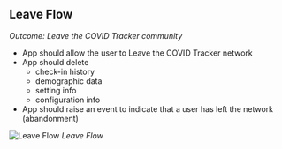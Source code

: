 ## Leave Flow
_*Outcome: Leave the COVID Tracker community*_
-   App should allow the user to Leave the COVID Tracker network
-   App should delete
    -   check-in history
    -   demographic data
    -   setting info
    -   configuration info
-   App should raise an event to indicate that a user has left the network (abandonment)

![Leave Flow](https://app.lucidchart.com/publicSegments/view/f08a0f89-e94b-4082-addf-a0ec7775eccf/image.png)
*Leave Flow*
